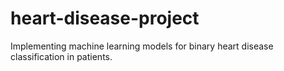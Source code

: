 # heart-disease-project
Implementing machine learning models for binary heart disease classification in patients.
